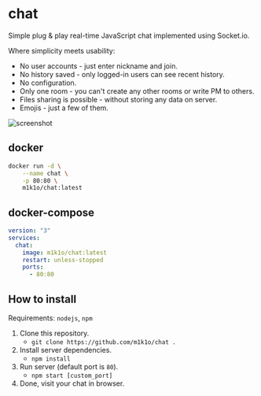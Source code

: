 # chat
Simple plug & play real-time JavaScript chat implemented using Socket.io.

Where simplicity meets usability:

* No user accounts - just enter nickname and join.
* No history saved - only logged-in users can see recent history.
* No configuration.
* Only one room - you can't create any other rooms or write PM to others.
* Files sharing is possible - without storing any data on server.
* Emojis - just a few of them.

![screenshot](https://raw.githubusercontent.com/m1k1o/chat/master/screenshot.png)

## docker

```sh
docker run -d \
	--name chat \
	-p 80:80 \
	m1k1o/chat:latest
```

## docker-compose

```yml
version: "3"
services:
  chat:
    image: m1k1o/chat:latest
    restart: unless-stopped
    ports:
      - 80:80
 ```

## How to install

Requirements: `nodejs`, `npm`

1. Clone this repository.
	- `git clone https://github.com/m1k1o/chat .`
2. Install server dependencies.
	- `npm install`
3. Run server (default port is `80`).
	- `npm start [custom_port]`
4. Done, visit your chat in browser.
